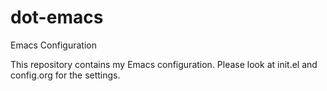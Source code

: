 # dot-emacs
Emacs Configuration

This repository contains my Emacs configuration. Please look at init.el and config.org for the settings.
